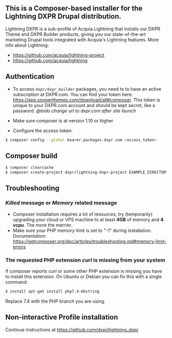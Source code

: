 ## This is a Composer-based installer for the Lightning DXPR Drupal distribution.

Lightning DXPR is a sub-profile of Acquia Lightning that installs our DXPR Theme and DXPR Builder products, giving you our state-of-the-art marketing Drupal tools integrated with Acquia's Lightning features. More info about Lightning:   

- https://github.com/acquia/lightning-project
- https://github.com/acquia/lightning


## Authentication

- To access `dxpr/dxpr_builder` packages, you need to to have an active subscription at DXPR.com. You can find your token here: https://app.sooperthemes.com/download/all#composer. This token is unique to your DXPR.com account and should be kept secret, like a password. *@todo change url to dxpr.com after site launch*

- Make sure composer is at version 1.10 or higher

- Configure the access token:

```bash
$ composer config --global bearer.packages.dxpr.com <access_token>
```

## Composer build

```bash
$ composer clearcache
$ composer create-project dxpr/lightning-dxpr-project EXAMPLE_DIRECTORY
```

## Troubleshooting

### *Killed* message or *Memory* related message

* Composer installation requires a lot of resources, try (temporarily) upgrading your cloud or VPS machine to at least **4GB** of memory and **4 vcpu**. The more the merrier.
* Make sure your PHP memory limit is set to "-1" during installation. Documentation: https://getcomposer.org/doc/articles/troubleshooting.md#memory-limit-errors

### The requested PHP extension *curl* is missing from your system

If composer reports *curl* or some other PHP extension is missing you have to install this extension. On Ubuntu or Debian you can fix this with a single command:

```bash
$ install apt-get install php7.4-mbstring
```

Replace 7.4 with the PHP branch you are using.

## Non-interactive Profile installation

Continue instructions at https://github.com/dxpr/lightning_dxpr


